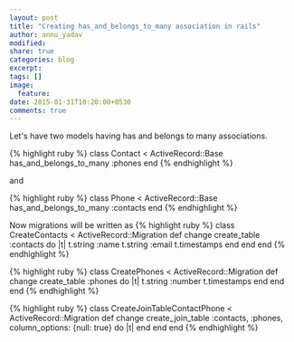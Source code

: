 ```yaml
---
layout: post
title: "Creating has_and_belongs_to_many association in rails"
author: annu_yadav
modified:
share: true
categories: blog
excerpt:
tags: []
image:
  feature:
date: 2015-01-31T10:20:00+0530
comments: true
---
```


Let's have two models having has and belongs to many associations.

{% highlight ruby %}
class Contact < ActiveRecord::Base
    has_and_belongs_to_many :phones
end
{% endhighlight %}

and

{% highlight ruby %}
class Phone < ActiveRecord::Base
    has_and_belongs_to_many :contacts
end
{% endhighlight %}

Now migrations will be written as
{% highlight ruby %}
class CreateContacts < ActiveRecord::Migration
   def change
     create_table :contacts do |t|
       t.string :name
       t.string :email
       t.timestamps
     end
   end
end
{% endhighlight %}


{% highlight ruby %}
class CreatePhones < ActiveRecord::Migration
   def change
     create_table :phones do |t|
       t.string :number
       t.timestamps 
     end
   end
end
{% endhighlight %}

{% highlight ruby %}
class CreateJoinTableContactPhone < ActiveRecord::Migration
  def change 
    create_join_table :contacts, :phones, column_options: {null: true} do |t|
    end 
  end
end
{% endhighlight %}
